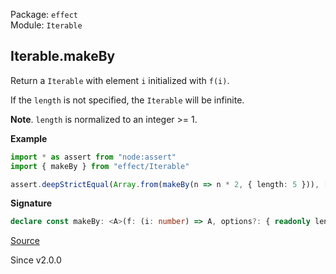 Package: `effect`<br />
Module: `Iterable`<br />

## Iterable.makeBy

Return a `Iterable` with element `i` initialized with `f(i)`.

If the `length` is not specified, the `Iterable` will be infinite.

**Note**. `length` is normalized to an integer >= 1.

**Example**

```ts
import * as assert from "node:assert"
import { makeBy } from "effect/Iterable"

assert.deepStrictEqual(Array.from(makeBy(n => n * 2, { length: 5 })), [0, 2, 4, 6, 8])
```

**Signature**

```ts
declare const makeBy: <A>(f: (i: number) => A, options?: { readonly length?: number; }) => Iterable<A>
```

[Source](https://github.com/Effect-TS/effect/tree/main/packages/effect/src/Iterable.ts#L37)

Since v2.0.0